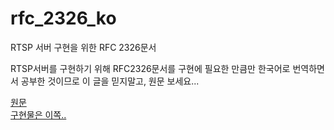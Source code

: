 # rfc_2326_ko
RTSP 서버 구현을 위한 RFC 2326문서

RTSP서버를 구현하기 위해 RFC2326문서를 구현에 필요한 만큼만 한국어로 번역하면서 공부한 것이므로 이 글을 믿지말고, 원문 보세요...

[원문](https://datatracker.ietf.org/doc/html/rfc2326) <br />
[구현물은 이쪽..](https://github.com/seongho9/rtsp_server)
